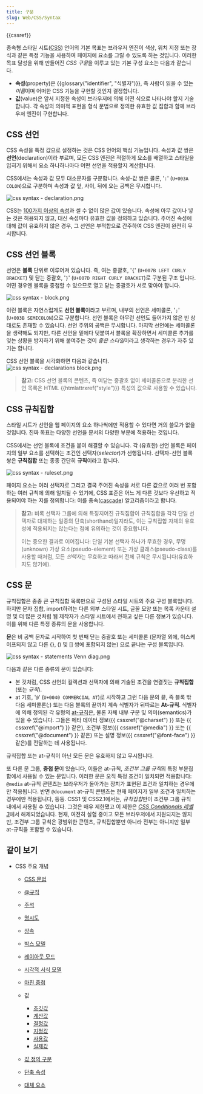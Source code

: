 ```yaml
---
title: 구문
slug: Web/CSS/Syntax
---
```


{{cssref}}

종속형 스타일 시트([CSS](/ko/docs/Web/CSS)) 언어의 기본 목표는 브라우저 엔진이 색상, 위치 지정 또는 장식과 같은 특정 기능을 사용하여 페이지에 요소를 그릴 수 있도록 하는 것입니다. 이러한 목표 달성을 위해 만들어진 *CSS 구문*을 이루고 있는 기본 구성 요소는 다음과 같습니다.

- **속성**(property)은 {{glossary("identifier", "식별자")}}, 즉 사람이 읽을 수 있는 *이름*이며 어떠한 CSS 기능을 구현할 것인지 결정합니다.
- **값**(value)은 앞서 지정한 속성이 브라우저에 의해 어떤 식으로 나타나야 할지 기술합니다. 각 속성의 의미적 표현을 형식 문법으로 정의한 유효한 값 집합과 함께 브라우저 엔진이 구현합니다.

## CSS 선언

CSS 속성을 특정 값으로 설정하는 것은 CSS 언어의 핵심 기능입니다. 속성과 값 쌍은 **선언**(declaration)이라 부르며, 모든 CSS 엔진은 적절하게 요소를 배열하고 스타일을 입히기 위해서 요소 하나하나마다 어떤 선언을 적용할지 계산합니다.

CSS에서는 속성과 값 모두 대소문자를 구분합니다. 속성-값 쌍은 콜론, '`:`' (`U+003A COLON`)으로 구분하며 속성과 값 앞, 사이, 뒤에 오는 공백은 무시합니다.

![css syntax - declaration.png](/@api/deki/files/6164/=css_syntax_-_declaration.png)

CSS는 [100가지 이상의 속성](/ko/docs/Web/CSS/CSS_Reference)과 셀 수 없이 많은 값이 있습니다. 속성에 아무 값이나 넣는 것은 허용되지 않고, 대신 속성마다 유효한 값을 정의하고 있습니다. 주어진 속성에 대해 값이 유효하지 않은 경우, 그 선언은 부적합으로 간주하여 CSS 엔진이 완전히 무시합니다.

## CSS 선언 블록

선언은 **블록** 단위로 이루어져 있습니다. 즉, 여는 중괄호, '`{`' (`U+007B LEFT CURLY BRACKET`) 및 닫는 중괄호, '`}`' (`U+007D RIGHT CURLY BRACKET`)로 구분된 구조 입니다. 어떤 경우엔 블록을 중첩할 수 있으므로 열고 닫는 중괄호가 서로 맞아야 합니다.

![css syntax - block.png](/@api/deki/files/6165/=css_syntax_-_block.png)

이런 블록은 자연스럽게도 **선언 블록**이라고 부르며, 내부의 선언은 세미콜론, '`;`' (`U+003B SEMICOLON`)으로 구분합니다. 선언 블록은 아무런 선언도 들어가지 않은 빈 상태로도 존재할 수 있습니다. 선언 주위의 공백은 무시합니다. 마지막 선언에는 세미콜론을 생략해도 되지만, 다른 선언을 밑에다 덧붙여서 블록을 확장하면서 세미콜론 추가를 잊는 상황을 방지하기 위해 붙여주는 것이 *좋은 스타일*이라고 생각하는 경우가 자주 있기는 합니다.

CSS 선언 블록을 시각화하면 다음과 같습니다.![css syntax - declarations block.png](declaration-block.png)

> **참고:** CSS 선언 블록의 콘텐츠, 즉 여닫는 중괄호 없이 세미콜론으로 분리한 선언 목록은 HTML {{htmlattrxref("style")}} 특성의 값으로 사용할 수 있습니다.

## CSS 규칙집합

스타일 시트가 선언을 웹 페이지의 요소 하나씩에만 적용할 수 있다면 거의 쓸모가 없을 것입니다. 진짜 목표는 다양한 선언을 문서의 다양한 부분에 적용하는 것입니다.

CSS에서는 선언 블록에 조건을 붙여 해결할 수 있습니다. 각 (유효한) 선언 블록은 페이지의 일부 요소를 선택하는 조건인 선택자(_selector_)가 선행됩니다. 선택자-선언 블록 쌍은 **규칙집합** 또는 종종 간단히 **규칙**이라고 합니다.

![css syntax - ruleset.png](ruleset.png)

페이지 요소는 여러 선택자로 그리고 결국 주어진 속성을 서로 다른 값으로 여러 번 포함하는 여러 규칙에 의해 일치될 수 있기에, CSS 표준은 어느 게 다른 것보다 우선하고 적용되어야 하는 지를 정의합니다: 이를 종속([cascade](/ko/docs/Web/CSS/시작하기/종속과_상속)) 알고리즘이라고 합니다.

> **참고:** 비록 선택자 그룹에 의해 특징지어진 규칙집합이 규칙집합을 각각 단일 선택자로 대체하는 일종의 단축(shorthand)일지라도, 이는 규칙집합 자체의 유효성에 적용되지는 않는다는 점에 유의하는 것이 중요합니다.
>
> 이는 중요한 결과로 이어집니다: 단일 기본 선택자 하나가 무효한 경우, 무명(unknown) 가상 요소(pseudo-element) 또는 가상 클래스(pseudo-class)를 사용할 때처럼, 모든 *선택자*는 무효하고 따라서 전체 규칙은 무시됩니다(유효하지도 않기에).

## CSS 문

규칙집합은 종종 큰 규칙집합 목록만으로 구성된 스타일 시트의 주요 구성 블록입니다. 하지만 문자 집합, import하려는 다른 외부 스타일 시트, 글꼴 모양 또는 목록 카운터 설명 및 더 많은 것처럼 웹 제작자가 스타일 시트에서 전하고 싶은 다른 정보가 있습니다. 이를 위해 다른 특정 종류의 문을 사용합니다.

**문**은 비 공백 문자로 시작하여 첫 번째 닫는 중괄호 또는 세미콜론 (문자열 외에, 이스케이프되지 않고 다른 {}, () 및 \[] 쌍에 포함되지 않는) 으로 끝나는 구성 블록입니다.

![css syntax - statements Venn diag.png](/@api/deki/files/6168/=css_syntax_-_statements_Venn_diag.png)

다음과 같은 다른 종류의 문이 있습니다:

- 본 것처럼, CSS 선언의 컬렉션과 선택자에 의해 기술된 조건을 연결짓는 **규칙집합** (또는 _규칙_).
- at 기호, '`@`' (`U+0040 COMMERCIAL AT`)로 시작하고 그런 다음 문의 끝, 즉 블록 밖 다음 세미콜론(;) 또는 다음 블록의 끝까지 계속 식별자가 뒤따르는 **At-규칙**. 식별자에 의해 정의된 각 유형의 [at-규칙](/ko/docs/Web/CSS/At-rule)은, 물론 자체 내부 구문 및 의미(semantics)가 있을 수 있습니다. 그들은 메타 데이터 정보({{ cssxref("@charset") }} 또는 {{ cssxref("@import") }} 같은), 조건부 정보({{ cssxref("@media") }} 또는 {{ cssxref("@document") }} 같은) 또는 설명 정보({{ cssxref("@font-face") }} 같은)를 전달하는 데 사용됩니다.

규칙집합 또는 at-규칙이 아닌 모든 문은 유효하지 않고 무시됩니다.

또 다른 문 그룹, **중첩 문**이 있습니다, 이들은 at-규칙, *조건부 그룹 규칙*의 특정 부분집합에서 사용될 수 있는 문입니다. 이러한 문은 오직 특정 조건이 일치되면 적용합니다: `@media` at-규칙 콘텐츠는 브라우저가 돌아가는 장치가 표현된 조건과 일치하는 경우에만 적용됩니다. 반면 `@document` at-규칙 콘텐츠는 현재 페이지가 일부 조건과 일치하는 경우에만 적용됩니다, 등등. CSS1 및 CSS2.1에서는, *규칙집합*만이 조건부 그룹 규칙 내에서 사용될 수 있습니다. 그것은 매우 제한됐고 이 제한은 [_CSS Conditionals 레벨 3_](/ko/docs/Web/CSS/CSS3#Conditionals)에서 해제되었습니다. 현재, 여전히 실험 중이고 모든 브라우저에서 지원되지는 않지만, 조건부 그룹 규칙은 광범위한 콘텐츠, 규칙집합뿐만 아니라 전부는 아니지만 일부 at-규칙을 포함할 수 있습니다.

## 같이 보기

- CSS 주요 개념

  - [CSS 문법](/ko/docs/Web/CSS/Syntax)
  - [@규칙](/ko/docs/Web/CSS/At-rule)
  - [주석](/ko/docs/Web/CSS/Comments)
  - [명시도](/ko/docs/Web/CSS/Specificity)
  - [상속](/ko/docs/Web/CSS/inheritance)
  - [박스 모델](/ko/docs/Web/CSS/CSS_Box_Model/Introduction_to_the_CSS_box_model)
  - [레이아웃 모드](/ko/docs/Web/CSS/Layout_mode)
  - [시각적 서식 모델](/ko/docs/Web/CSS/Visual_formatting_model)
  - [마진 중첩](/ko/docs/Web/CSS/CSS_Box_Model/Mastering_margin_collapsing)
  - 값

    - [초깃값](/ko/docs/Web/CSS/initial_value)
    - [계산값](/ko/docs/Web/CSS/computed_value)
    - [결정값](/ko/docs/Web/CSS/resolved_value)
    - [지정값](/ko/docs/Web/CSS/specified_value)
    - [사용값](/ko/docs/Web/CSS/used_value)
    - [실제값](/ko/docs/Web/CSS/actual_value)

  - [값 정의 구문](/ko/docs/Web/CSS/Value_definition_syntax)
  - [단축 속성](/ko/docs/Web/CSS/Shorthand_properties)
  - [대체 요소](/ko/docs/Web/CSS/Replaced_element)

